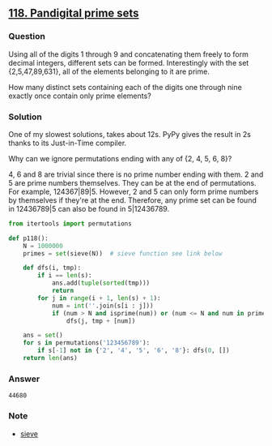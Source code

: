 ## **[118. Pandigital prime sets](https://projecteuler.net/problem=118)**

### Question
Using all of the digits 1 through 9 and concatenating them freely to form decimal integers, different sets can be formed. Interestingly with the set {2,5,47,89,631}, all of the elements belonging to it are prime.

How many distinct sets containing each of the digits one through nine exactly once contain only prime elements?

### Solution
One of my slowest solutions, takes about 12s. PyPy gives the result in 2s thanks to its Just-in-Time compiler.

Why can we ignore permutations ending with any of {2, 4, 5, 6, 8}? 

4, 6 and 8 are trivial since there is no prime number ending with them. 2 and 5 are prime numbers themselves. They can be at the end of permutations. For example, 124367|89|5. However, 2 and 5 can only form prime numbers by themselves if they're at the end. Therefore, any prime set can be found in 12436789|5 can also be found in 5|12436789.

```python
from itertools import permutations

def p118():
    N = 1000000
    primes = set(sieve(N))  # sieve function see link below

    def dfs(i, tmp):
        if i == len(s):
            ans.add(tuple(sorted(tmp)))
            return
        for j in range(i + 1, len(s) + 1):
            num = int(''.join(s[i : j]))
            if (num > N and isprime(num)) or (num <= N and num in primes):
                dfs(j, tmp + [num])

    ans = set()
    for s in permutations('123456789'):
        if s[-1] not in {'2', '4', '5', '6', '8'}: dfs(0, [])
    return len(ans)
```

### Answer 
`44680`

### Note
- [sieve](./10.%20Summation%20of%20primes.md)
